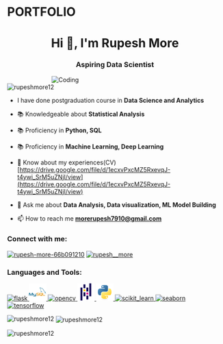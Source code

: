 # PORTFOLIO


<h1 align="center">Hi 👋, I'm Rupesh More</h1>
<h3 align="center">Aspiring Data Scientist</h3>
<img align="right" alt="Coding" width="400" src="https://miro.medium.com/v2/resize:fit:1400/0*H4cHks1eEdrW7Zlz.gif">

<p align="left"> <img src="https://komarev.com/ghpvc/?username=rupeshmore12&label=Profile%20views&color=0e75b6&style=flat" alt="rupeshmore12" /> </p>

- I have done postgraduation course in **Data Science and Analytics**

- 📚 Knowledgeable about **Statistical Analysis**

- 📚 Proficiency in **Python, SQL**

- 📚 Proficiency in **Machine Learning, Deep Learning**

- 📑 Know about my experiences(CV) [https://drive.google.com/file/d/1ecxvPxcMZ5RxevqJ-t4ywi_SrM5uZNjI/view](https://drive.google.com/file/d/1ecxvPxcMZ5RxevqJ-t4ywi_SrM5uZNjI/view)

- 💬 Ask me about **Data Analysis, Data visualization, ML Model Building**

- 📫 How to reach me **morerupesh7910@gmail.com**

<h3 align="left">Connect with me:</h3>
<p align="left">
<a href="https://linkedin.com/in/rupesh-more-66b091210" target="blank"><img align="center" src="https://raw.githubusercontent.com/rahuldkjain/github-profile-readme-generator/master/src/images/icons/Social/linked-in-alt.svg" alt="rupesh-more-66b091210" height="30" width="40" /></a>
<a href="https://instagram.com/rupesh___more" target="blank"><img align="center" src="https://raw.githubusercontent.com/rahuldkjain/github-profile-readme-generator/master/src/images/icons/Social/instagram.svg" alt="rupesh__more" height="30" width="40" /></a>
</p>

<h3 align="left">Languages and Tools:</h3>
<p align="left"> <a href="https://flask.palletsprojects.com/" target="_blank" rel="noreferrer"> <img src="https://www.vectorlogo.zone/logos/pocoo_flask/pocoo_flask-icon.svg" alt="flask" width="40" height="40"/> </a> <a href="https://www.mysql.com/" target="_blank" rel="noreferrer"> <img src="https://raw.githubusercontent.com/devicons/devicon/master/icons/mysql/mysql-original-wordmark.svg" alt="mysql" width="40" height="40"/> </a> <a href="https://opencv.org/" target="_blank" rel="noreferrer"> <img src="https://www.vectorlogo.zone/logos/opencv/opencv-icon.svg" alt="opencv" width="40" height="40"/> </a> <a href="https://pandas.pydata.org/" target="_blank" rel="noreferrer"> <img src="https://raw.githubusercontent.com/devicons/devicon/2ae2a900d2f041da66e950e4d48052658d850630/icons/pandas/pandas-original.svg" alt="pandas" width="40" height="40"/> </a> <a href="https://www.python.org" target="_blank" rel="noreferrer"> <img src="https://raw.githubusercontent.com/devicons/devicon/master/icons/python/python-original.svg" alt="python" width="40" height="40"/> </a> <a href="https://scikit-learn.org/" target="_blank" rel="noreferrer"> <img src="https://upload.wikimedia.org/wikipedia/commons/0/05/Scikit_learn_logo_small.svg" alt="scikit_learn" width="40" height="40"/> </a> <a href="https://seaborn.pydata.org/" target="_blank" rel="noreferrer"> <img src="https://seaborn.pydata.org/_images/logo-mark-lightbg.svg" alt="seaborn" width="40" height="40"/> </a> <a href="https://www.tensorflow.org" target="_blank" rel="noreferrer"> <img src="https://www.vectorlogo.zone/logos/tensorflow/tensorflow-icon.svg" alt="tensorflow" width="40" height="40"/> </a> </p>

<p><img align="left" src="https://github-readme-stats.vercel.app/api/top-langs?username=rupeshmore12&show_icons=true&locale=en&layout=compact" alt="rupeshmore12" /></p>

<p>&nbsp;<img align="center" src="https://github-readme-stats.vercel.app/api?username=rupeshmore12&show_icons=true&locale=en" alt="rupeshmore12" /></p>

<p><img align="center" src="https://github-readme-streak-stats.herokuapp.com/?user=rupeshmore12&" alt="rupeshmore12" /></p>
